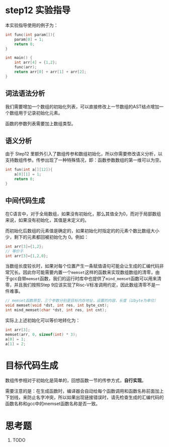 # step12 实验指导

本实验指导使用的例子为：

```C++
int func(int param[]){
    param[0] = 1;
    return 0;
}

int main() { 
    int arr[4] = {1,2};
    func(arr);
    return arr[0] + arr[1] + arr[2];
}
```

## 词法语法分析

我们需要增加一个数组的初始化列表，可以直接修改上一节数组的AST结点增加一个数组用于记录初始化元素。

函数的参数列表需要加上数组类型。

## 语义分析

由于 Step12 里额外引入了数组传参和数组初始化，所以你需要修改语义分析，以支持数组传参。传参出现了一种特殊情况，即：函数参数数组的第一维可以为空。

```c++
int fun(int a[][12]){
	a[0][1] = 1;
    return 0;
}
```

## 中间代码生成

在C语言中，对于全局数组，如果没有初始化，那么其值全为0，而对于局部数组来说，如果没有初始化，其值是未定义的。

而初始化后数组的元素值是确定的，如果初始化时指定的的元素个数比数组大小少，剩下的元素都回被初始化为  0。例如：

```c
int arr[3]={1,2};
// 等价于
int arr[3]={1,2,0};
```

当数组长度较长时，如果对每个位置产生一条赋值语句可能会让生成的汇编代码非常冗长。因此你可能需要内置一个`memset`这样的函数来实现数组数组的清零，由于gcc自带`memset`函数，我们的运行时库中也提供了`mind_memset`函数可以用来清零，并且我们按照Step 9应该实现了Risc-V标准调用约定，因此数组清零不是一件难事。

```c++
// memset函数原型，三个参数分别是目标内存地址，设置的内容，长度（以byte为单位）
void memset(void *dst, int res, int byte_cnt);
int mind_memset(char *dst, int res, int cnt);
```

实际上上述初始化可以等价地转化为：

```c++
int arr[3];
memset(arr, 0, sizeof(int) * 3);
a[0] = 1;
a[1] = 2;
```

# 目标代码生成

数组传参相对于初始化是简单的，回想函数一节的传参方式，**自行实现**。

需要注意的是：在生成函数时，编译器会自动给每个函数调用和函数名称前面加上下划线，来防止名字冲突，所以如果出现链接错误时，请先检查生成的汇编代码的函数名称和gcc中的memset函数名称是否一致。

# 思考题

1. TODO
